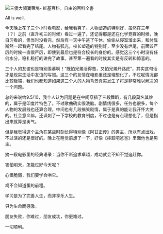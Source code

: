 ![三傻大鬧寶萊塢- 維基百科，自由的百科全書](https://upload.wikimedia.org/wikipedia/zh/thumb/e/e5/3_Idiots.jpg/220px-3_Idiots.jpg)

All is well.

今天晚上花了三个小时看电影，给我看爽了。人物塑造的特别好，虽然在三年（？）之前（直升初三的时候）看过一遍了，还记得那是还在化学竞赛的时候，晚自习看的，但当时没看完，然后有一天中午逃了午休，偷偷从寝室溜出来，和付昱斯然一起看完了结尾。人物有弧光，校长塑造的特别好，至少没有烂尾，前面该严厉的时候一直很严厉，即使到最后也是符合校长的身份的。感觉这三个小时没有任何水分，稳扎稳打的讲完了故事。甚至第一遍看的时候其实是有反转和惊喜的。

三个人的友谊也是特别羡慕啊！“既怕兄弟活得苦，又怕兄弟开路虎”，其实这句话才是现实生活中友谊的写照。这三个的友情在电影里还是理想化了，不过呢情况都比较极端，我们也都知道如果这三个人的人物背景真实发生了将是非常难以解决的一个问题。

总的来说给9.5/10，我个人认为问题是在中间穿插了三段舞蹈，有几段莫名其妙的，属于是印度片特色了。不过歌曲确实很洗脑。剧情线很多，任务也很多，每个人物的发展线也还算合理。中间也有几段搞笑剧情，属于是真的能让我开怀大笑的。社会意义嘛，还讽刺了一下学校的教育制度，不过也是有点理想化了，但是指出来就算是勇气。

但是我觉得这个主角在某些时刻长得特别像《阿甘正传》的男主，所以有点出戏，不过演的还是很好的。晚上在睡觉前想了一下，好像《摔跤吧爸爸》里面他也是男主。

摘一段电影里的经典语录：当你不断追求卓越，成功就会不知不觉追赶你。

害怕明天，怎能过好今天呢？

心很脆弱，我们要学会哄它。

鸡不会知道蛋的前程。

学习是为了完善人生，而非享乐人生。

只为生命而感激。

朋友失败，你难过，朋友成功，你更难过。

一切顺利。
